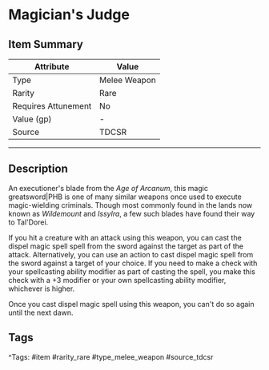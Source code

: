 # Magician's Judge

## Item Summary

| Attribute            | Value                        |
|----------------------|------------------------------|
| Type                 | Melee Weapon |
| Rarity               | Rare             |
| Requires Attunement  | No                |
| Value (gp)           | -    |
| Source               | TDCSR |

---

## Description

An executioner's blade from the _Age of Arcanum_, this magic greatsword|PHB is one of many similar weapons once used to execute magic-wielding criminals. Though most commonly found in the lands now known as _Wildemount_ and _Issylra_, a few such blades have found their way to Tal'Dorei.

If you hit a creature with an attack using this weapon, you can cast the dispel magic spell spell from the sword against the target as part of the attack. Alternatively, you can use an action to cast dispel magic spell from the sword against a target of your choice. If you need to make a check with your spellcasting ability modifier as part of casting the spell, you make this check with a +3 modifier or your own spellcasting ability modifier, whichever is higher.

Once you cast dispel magic spell using this weapon, you can't do so again until the next dawn.

## Tags

^Tags: #item #rarity_rare #type_melee_weapon #source_tdcsr